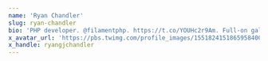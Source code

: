 ```yaml
---
name: 'Ryan Chandler'
slug: ryan-chandler
bio: 'PHP developer. @filamentphp. https://t.co/YOUHc2r9Am. Full-on galaxy brain.'
x_avatar_url: 'https://pbs.twimg.com/profile_images/1551824151865958400/cNnj_CiG_200x200.png'
x_handle: ryangjchandler
---
```

